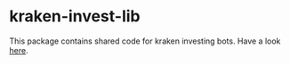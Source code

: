 # kraken-invest-lib

This package contains shared code for kraken investing bots. Have a look [here](https://github.com/atz3n/kraken-invest).